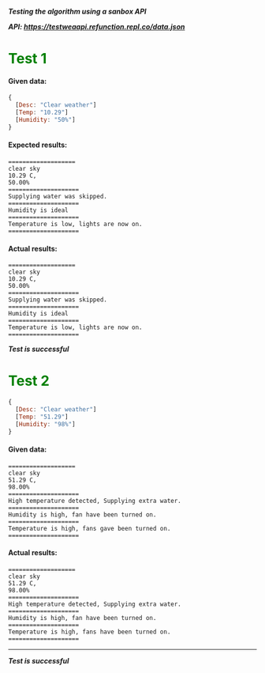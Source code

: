 ***Testing the algorithm using a sanbox API***

***API: https://testweaapi.refunction.repl.co/data.json***
<h1 style="color:green;">Test 1</h1> 



<h4>Given data: </h4>

```javascript
{
  [Desc: "Clear weather"]
  [Temp: "10.29"]
  [Humidity: "50%"]
}
```
<h4>Expected results: </h4>

```row
===================
clear sky
10.29 C,  
50.00% 
====================
Supplying water was skipped.
====================
Humidity is ideal
====================
Temperature is low, lights are now on.
====================

```

<h4>Actual results: </h4>

```row
===================
clear sky
10.29 C,  
50.00% 
====================
Supplying water was skipped.
====================
Humidity is ideal
====================
Temperature is low, lights are now on.
====================
```

***Test is successful***

<h1 style="color:green;">Test 2</h1>


```javascript
{
  [Desc: "Clear weather"]
  [Temp: "51.29"]
  [Humidity: "98%"]
}
```

<h4>Given data: </h4>

```row
===================
clear sky
51.29 C,  
98.00% 
====================
High temperature detected, Supplying extra water.
====================
Humidity is high, fan have been turned on.
====================
Temperature is high, fans gave been turned on.
====================
```

<h4>Actual results: </h4>


```row
===================
clear sky
51.29 C,  
98.00% 
====================
High temperature detected, Supplying extra water.
====================
Humidity is high, fan have been turned on.
====================
Temperature is high, fans have been turned on.
====================
```


<hr>




***Test is successful***
